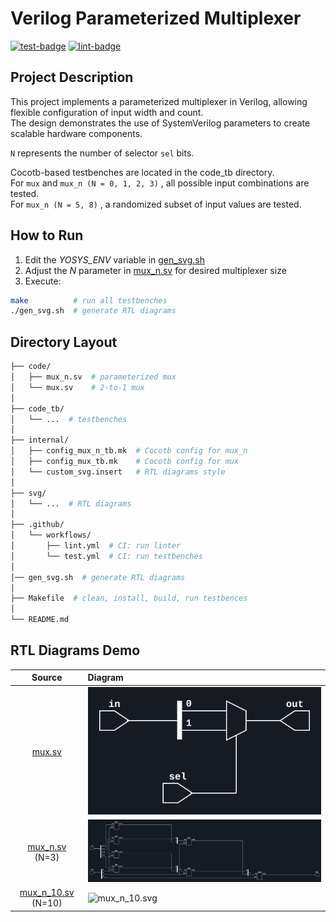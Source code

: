
# Verilog Parameterized Multiplexer

[![test-badge](https://github.com/gpu-enjoyer/mux-n/actions/workflows/test.yml/badge.svg)](https://github.com/gpu-enjoyer/mux-n/actions/workflows/test.yml)
[![lint-badge](https://github.com/gpu-enjoyer/mux-n/actions/workflows/lint.yml/badge.svg)](https://github.com/gpu-enjoyer/mux-n/actions/workflows/lint.yml)  

## Project Description

This project implements a parameterized multiplexer in Verilog, allowing flexible configuration of input width and count.  
The design demonstrates the use of SystemVerilog parameters to create scalable hardware components.  

`N` represents the number of selector `sel` bits.  

Cocotb-based testbenches are located in the code_tb directory.  
For `mux` and `mux_n (N = 0, 1, 2, 3)` , all possible input combinations are tested.  
For `mux_n (N = 5, 8)` , a randomized subset of input values are tested.

## How to Run

1. Edit the *YOSYS_ENV* variable in [gen_svg.sh](gen_svg.sh)
2. Adjust the *N* parameter in [mux_n.sv](code/mux_n.sv) for desired multiplexer size
3. Execute:

``` bash
make          # run all testbenches  
./gen_svg.sh  # generate RTL diagrams
```

## Directory Layout

``` bash
├── code/
│   ├── mux_n.sv  # parameterized mux
│   └── mux.sv    # 2-to-1 mux
│
├── code_tb/
│   └── ...  # testbenches
│
├── internal/
│   ├── config_mux_n_tb.mk  # Cocotb config for mux_n
│   ├── config_mux_tb.mk    # Cocotb config for mux
│   └── custom_svg.insert   # RTL diagrams style
│
├── svg/
│   └── ...  # RTL diagrams
│
├── .github/
│   └── workflows/
│       ├── lint.yml  # CI: run linter
│       └── test.yml  # CI: run testbenches
│
│── gen_svg.sh  # generate RTL diagrams
│
├── Makefile  # clean, install, build, run testbences
│
└── README.md
```

## RTL Diagrams Demo

| Source                              | Diagram                           |
|:-----------------------------------:|:----------------------------------|
| [mux.sv](code/mux.sv)               | ![mux.svg](svg/mux.svg)           |
| [mux_n.sv](code/mux_n.sv) (N=3)     | ![mux_n.svg](svg/mux_n.svg)       |
| [mux_n_10.sv](code/mux_n.sv) (N=10) | ![mux_n_10.svg](svg/mux_n_10.svg) |
